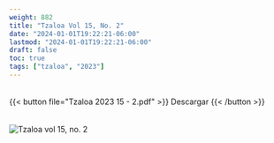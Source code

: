 ```yaml
---
weight: 882
title: "Tzaloa Vol 15, No. 2"
date: "2024-01-01T19:22:21-06:00"
lastmod: "2024-01-01T19:22:21-06:00"
draft: false
toc: true
tags: ["tzaloa", "2023"]
---
```

######
{{< button file="Tzaloa 2023 15 - 2.pdf" >}}   Descargar {{< /button >}} 
######
![Tzaloa vol 15, no. 2](images/portada/15-2.jpeg)